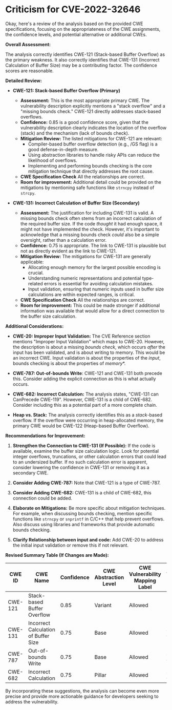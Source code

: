 # Criticism for CVE-2022-32646

Okay, here's a review of the analysis based on the provided CWE specifications, focusing on the appropriateness of the CWE assignments, the confidence levels, and potential alternative or additional CWEs.

**Overall Assessment:**

The analysis correctly identifies CWE-121 (Stack-based Buffer Overflow) as the primary weakness. It also correctly identifies that CWE-131 (Incorrect Calculation of Buffer Size) may be a contributing factor. The confidence scores are reasonable.

**Detailed Review:**

*   **CWE-121: Stack-based Buffer Overflow (Primary)**

    *   **Assessment:** This is the most appropriate primary CWE. The vulnerability description explicitly mentions a "stack overflow" and a "missing bounds check." CWE-121 directly addresses stack-based overflows.
    *   **Confidence:** 0.85 is a good confidence score, given that the vulnerability description clearly indicates the location of the overflow (stack) and the mechanism (lack of bounds check).
    *   **Mitigation Review:** The listed mitigations for CWE-121 are relevant:
        *   Compiler-based buffer overflow detection (e.g., /GS flag) is a good defense-in-depth measure.
        *   Using abstraction libraries to handle risky APIs can reduce the likelihood of overflows.
        *   Implementing and performing bounds checking is the core mitigation technique that directly addresses the root cause.
    *   **CWE Specification Check** All the relationships are correct.
    *   **Room for improvement:** Additional detail could be provided on the mitigations by mentioning safe functions like `strncpy` instead of `strcpy`.

*   **CWE-131: Incorrect Calculation of Buffer Size (Secondary)**

    *   **Assessment:** The justification for including CWE-131 is valid. A missing bounds check often stems from an incorrect calculation of the required buffer size. If the code *thought* it had enough space, it might not have implemented the check. However, it's important to acknowledge that a missing bounds check *could* also be a simple oversight, rather than a calculation error.
    *   **Confidence:** 0.75 is appropriate. The link to CWE-131 is plausible but not as directly evident as the link to CWE-121.
    *   **Mitigation Review:** The mitigations for CWE-131 are generally applicable:
        *   Allocating enough memory for the largest possible encoding is crucial.
        *   Understanding numeric representations and potential type-related errors is essential for avoiding calculation mistakes.
        *   Input validation, ensuring that numeric inputs used in buffer size calculations are within expected ranges, is critical.
    *   **CWE Specification Check** All the relationships are correct.
    *   **Room for improvement:** This could be made stronger if additional information was available that would allow for a direct connection to the buffer size calculation.

**Additional Considerations:**

*   **CWE-20: Improper Input Validation:** The CVE Reference section mentions "Improper Input Validation" which maps to CWE-20. However, the description is about a missing *bounds check*, which occurs *after* the input has been validated, and is about writing to memory. This would be an incorrect CWE. Input validation is about the properties of the *input*, bounds checking is about the properties of *memory**.

*   **CWE-787: Out-of-bounds Write**: CWE-121 and CWE-131 both precede this. Consider adding the explicit connection as this is what actually occurs.

*   **CWE-682: Incorrect Calculation:** The analysis states, "CWE-131 can CanPrecede CWE-119". However, CWE-131 is a child of CWE-682. Consider including this as a potential part of a more complete chain.

*   **Heap vs. Stack:** The analysis correctly identifies this as a *stack*-based overflow. If the overflow were occurring in heap-allocated memory, the primary CWE would be CWE-122 (Heap-based Buffer Overflow).

**Recommendations for Improvement:**

1.  **Strengthen the Connection to CWE-131 (If Possible):** If the code is available, examine the buffer size calculation logic. Look for potential integer overflows, truncations, or other calculation errors that could lead to an undersized buffer. If no such calculation error is apparent, consider lowering the confidence in CWE-131 or removing it as a secondary CWE.

2.  **Consider Adding CWE-787:** Note that CWE-121 is a type of CWE-787.

3.  **Consider Adding CWE-682:** CWE-131 is a child of CWE-682, this connection could be added.

4.  **Elaborate on Mitigations:** Be more specific about mitigation techniques. For example, when discussing bounds checking, mention specific functions like `strncpy` or `snprintf` in C/C++ that help prevent overflows. Also discuss using libraries and frameworks that provide automatic bounds checking.

5.  **Clarify Relationship between input and code:** Add CWE-20 to address the initial input validation or remove this if not relevant.

**Revised Summary Table (If Changes are Made):**

| CWE ID  | CWE Name                                  | Confidence | CWE Abstraction Level | CWE Vulnerability Mapping Label | CWE-Vulnerability Mapping Notes |
| ------- | ----------------------------------------- | ---------- | --------------------- | ------------------------------- | --------------------------------- |
| CWE-121 | Stack-based Buffer Overflow              | 0.85       | Variant              | Allowed                         | Primary CWE                      |
| CWE-131 | Incorrect Calculation of Buffer Size      | 0.75       | Base                  | Allowed                         | Secondary Candidate                |
| CWE-787 | Out-of-bounds Write      | 0.75       | Base                  | Allowed                         | Secondary Candidate                |
| CWE-682 | Incorrect Calculation      | 0.75       | Pillar                  | Allowed                         | Secondary Candidate                |

By incorporating these suggestions, the analysis can become even more precise and provide more actionable guidance for developers seeking to address the vulnerability.